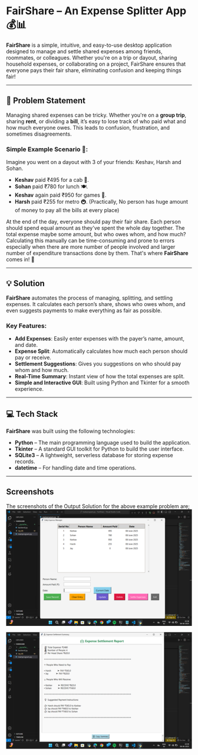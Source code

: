 # FairShare – An Expense Splitter App 💰📊

**FairShare** is a simple, intuitive, and easy-to-use desktop application designed to manage and settle shared expenses among friends, roommates, or colleagues. Whether you're on a trip or dayout, sharing household expenses, or collaborating on a project, FairShare ensures that everyone pays their fair share, eliminating confusion and keeping things fair!

---

## 📝 Problem Statement

Managing shared expenses can be tricky. Whether you're on a **group trip**, sharing **rent**, or dividing a **bill**, it’s easy to lose track of who paid what and how much everyone owes. This leads to confusion, frustration, and sometimes disagreements.

### Simple Example Scenario 🤔:
Imagine you went on a dayout with 3 of your friends: Keshav, Harsh and Sohan. 
- **Keshav** paid ₹495 for a cab 🚗.
- **Sohan** paid ₹780 for lunch 🍽️.
- **Keshav** again paid ₹950 for games 🎳.
- **Harsh** paid ₹255 for metro 🚇.
  (Practically, No person has huge amount of money to pay all the bills at every place)

At the end of the day, everyone should pay their fair share. Each person should spend equal amount as they've spent the whole day together. The total expense maybe some amount, but who owes whom, and how much? Calculating this manually can be time-consuming and prone to errors especially when there are more number of people involved and larger number of expenditure transactions done by them. That's where **FairShare** comes in! 🎉

---

## 💡 Solution

**FairShare** automates the process of managing, splitting, and settling expenses. It calculates each person’s share, shows who owes whom, and even suggests payments to make everything as fair as possible.

### Key Features:
- **Add Expenses**: Easily enter expenses with the payer’s name, amount, and date.
- **Expense Split**: Automatically calculates how much each person should pay or receive.
- **Settlement Suggestions**: Gives you suggestions on who should pay whom and how much.
- **Real-Time Summary**: Instant view of how the total expenses are split.
- **Simple and Interactive GUI**: Built using Python and Tkinter for a smooth experience.

---

## 💻 Tech Stack

**FairShare** was built using the following technologies:
- **Python** – The main programming language used to build the application.
- **Tkinter** – A standard GUI toolkit for Python to build the user interface.
- **SQLite3** – A lightweight, serverless database for storing expense records.
- **datetime** – For handling date and time operations.

---

## Screenshots 
The screenshots of the Output Solution for the above example problem are;
![User Interface](https://github.com/Jaykd33/FairShare/blob/main/FairShare%20User%20Input%20Interface.png)

![Split Report](https://github.com/Jaykd33/FairShare/blob/main/FairShare%20Split%20Report%20Window.png)

